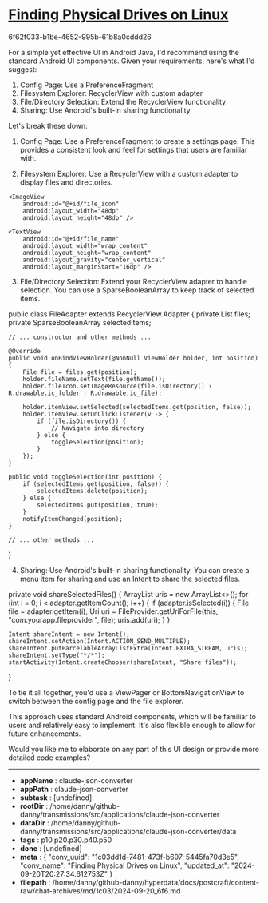 # [Finding Physical Drives on Linux](https://claude.ai/chat/1c03dd1d-7481-473f-b697-5445fa70d3e5)

6f62f033-b1be-4652-995b-61b8a0cddd26

 For a simple yet effective UI in Android Java, I'd recommend using the standard Android UI components. Given your requirements, here's what I'd suggest:

1. Config Page: Use a PreferenceFragment
2. Filesystem Explorer: RecyclerView with custom adapter
3. File/Directory Selection: Extend the RecyclerView functionality
4. Sharing: Use Android's built-in sharing functionality

Let's break these down:

1. Config Page:
   Use a PreferenceFragment to create a settings page. This provides a consistent look and feel for settings that users are familiar with.

<antArtifact identifier="preferences-xml" type="application/vnd.ant.code" language="xml" title="preferences.xml">
<?xml version="1.0" encoding="utf-8"?>
<PreferenceScreen xmlns:android="http://schemas.android.com/apk/res/android">
    <EditTextPreference
        android:key="server_url"
        android:title="Server URL"
        android:summary="Enter the URL of your server" />
    <CheckBoxPreference
        android:key="use_wifi_only"
        android:title="Use WiFi Only"
        android:summary="Transfer files only when connected to WiFi" />
</PreferenceScreen>
</antArtifact>

2. Filesystem Explorer:
   Use a RecyclerView with a custom adapter to display files and directories.

<antArtifact identifier="file-list-item" type="application/vnd.ant.code" language="xml" title="file_list_item.xml">
<?xml version="1.0" encoding="utf-8"?>
<LinearLayout xmlns:android="http://schemas.android.com/apk/res/android"
    android:layout_width="match_parent"
    android:layout_height="wrap_content"
    android:orientation="horizontal"
    android:padding="16dp">

    <ImageView
        android:id="@+id/file_icon"
        android:layout_width="48dp"
        android:layout_height="48dp" />

    <TextView
        android:id="@+id/file_name"
        android:layout_width="wrap_content"
        android:layout_height="wrap_content"
        android:layout_gravity="center_vertical"
        android:layout_marginStart="16dp" />

</LinearLayout>
</antArtifact>

3. File/Directory Selection:
   Extend your RecyclerView adapter to handle selection. You can use a SparseBooleanArray to keep track of selected items.

<antArtifact identifier="file-adapter" type="application/vnd.ant.code" language="java" title="FileAdapter.java">
public class FileAdapter extends RecyclerView.Adapter<FileAdapter.ViewHolder> {
    private List<File> files;
    private SparseBooleanArray selectedItems;

    // ... constructor and other methods ...

    @Override
    public void onBindViewHolder(@NonNull ViewHolder holder, int position) {
        File file = files.get(position);
        holder.fileName.setText(file.getName());
        holder.fileIcon.setImageResource(file.isDirectory() ? R.drawable.ic_folder : R.drawable.ic_file);
        
        holder.itemView.setSelected(selectedItems.get(position, false));
        holder.itemView.setOnClickListener(v -> {
            if (file.isDirectory()) {
                // Navigate into directory
            } else {
                toggleSelection(position);
            }
        });
    }

    public void toggleSelection(int position) {
        if (selectedItems.get(position, false)) {
            selectedItems.delete(position);
        } else {
            selectedItems.put(position, true);
        }
        notifyItemChanged(position);
    }

    // ... other methods ...
}
</antArtifact>

4. Sharing:
   Use Android's built-in sharing functionality. You can create a menu item for sharing and use an Intent to share the selected files.

<antArtifact identifier="sharing-code" type="application/vnd.ant.code" language="java" title="Sharing Code Snippet">
private void shareSelectedFiles() {
    ArrayList<Uri> uris = new ArrayList<>();
    for (int i = 0; i < adapter.getItemCount(); i++) {
        if (adapter.isSelected(i)) {
            File file = adapter.getItem(i);
            Uri uri = FileProvider.getUriForFile(this, "com.yourapp.fileprovider", file);
            uris.add(uri);
        }
    }

    Intent shareIntent = new Intent();
    shareIntent.setAction(Intent.ACTION_SEND_MULTIPLE);
    shareIntent.putParcelableArrayListExtra(Intent.EXTRA_STREAM, uris);
    shareIntent.setType("*/*");
    startActivity(Intent.createChooser(shareIntent, "Share files"));
}
</antArtifact>

To tie it all together, you'd use a ViewPager or BottomNavigationView to switch between the config page and the file explorer.

This approach uses standard Android components, which will be familiar to users and relatively easy to implement. It's also flexible enough to allow for future enhancements.

Would you like me to elaborate on any part of this UI design or provide more detailed code examples?

---

* **appName** : claude-json-converter
* **appPath** : claude-json-converter
* **subtask** : [undefined]
* **rootDir** : /home/danny/github-danny/transmissions/src/applications/claude-json-converter
* **dataDir** : /home/danny/github-danny/transmissions/src/applications/claude-json-converter/data
* **tags** : p10.p20.p30.p40.p50
* **done** : [undefined]
* **meta** : {
  "conv_uuid": "1c03dd1d-7481-473f-b697-5445fa70d3e5",
  "conv_name": "Finding Physical Drives on Linux",
  "updated_at": "2024-09-20T20:27:34.612753Z"
}
* **filepath** : /home/danny/github-danny/hyperdata/docs/postcraft/content-raw/chat-archives/md/1c03/2024-09-20_6f6.md